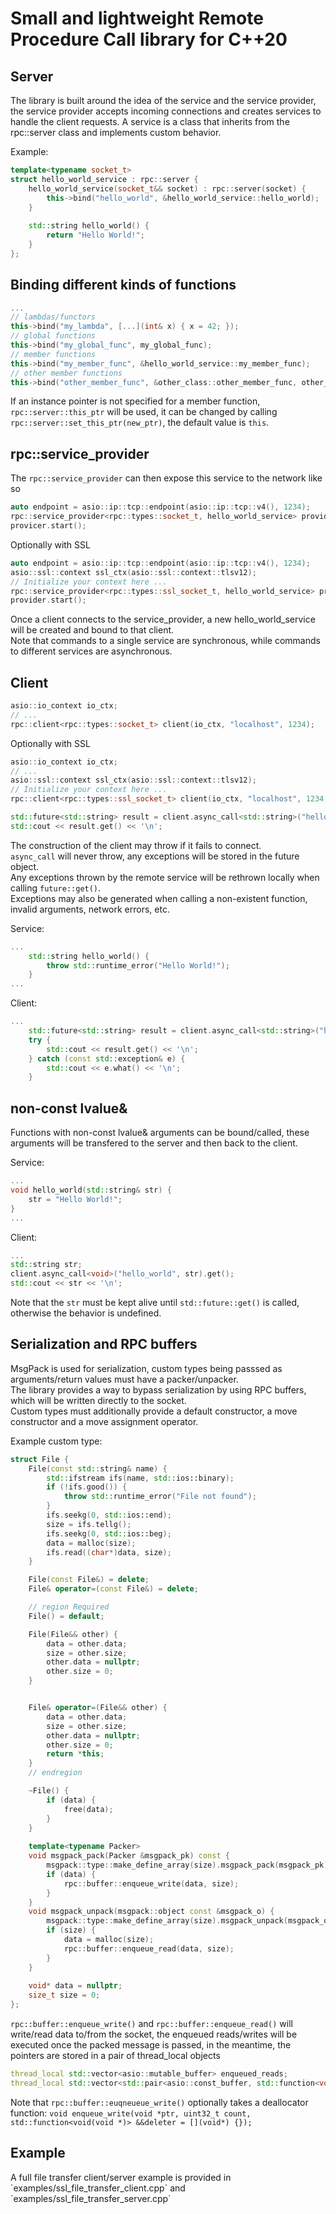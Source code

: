 <h1> Small and lightweight Remote Procedure Call library for C++20</h1>



<h2> Server </h2>
The library is built around the idea of the service and the service provider, the service 
provider accepts incoming connections and creates services to handle the client requests.
A service is a class that inherits from the rpc::server class and implements custom behavior.

Example:
```cpp
template<typename socket_t>
struct hello_world_service : rpc::server {
    hello_world_service(socket_t&& socket) : rpc::server(socket) {
        this->bind("hello_world", &hello_world_service::hello_world);
    }
    
    std::string hello_world() {
        return "Hello World!";
    }
};
```
<h2> Binding different kinds of functions </h2>


```cpp
...
// lambdas/functors
this->bind("my_lambda", [...](int& x) { x = 42; });    
// global functions
this->bind("my_global_func", my_global_func);
// member functions
this->bind("my_member_func", &hello_world_service::my_member_func);
// other member functions
this->bind("other_member_func", &other_class::other_member_func, other_class_instance_ptr);
```

If an instance pointer is not specified for a member function, `rpc::server::this_ptr` will be used, 
it can be changed by calling `rpc::server::set_this_ptr(new_ptr)`, the default value is `this`.



<h2> rpc::service_provider </h2>

The `rpc::service_provider` can then expose this service to the network like so
```cpp
auto endpoint = asio::ip::tcp::endpoint(asio::ip::tcp::v4(), 1234);
rpc::service_provider<rpc::types::socket_t, hello_world_service> provider(endpoint, thread_count);
provicer.start();
```
Optionally with SSL
```cpp
auto endpoint = asio::ip::tcp::endpoint(asio::ip::tcp::v4(), 1234);
asio::ssl::context ssl_ctx(asio::ssl::context::tlsv12);
// Initialize your context here ...
rpc::service_provider<rpc::types::ssl_socket_t, hello_world_service> provider(endpoint, ssl_ctx, thread_count);
provider.start();
```

Once a client connects to the service_provider, a new hello_world_service will be created and bound to that client. <br>
Note that commands to a single service are synchronous, while commands to different services are asynchronous.
<h2> Client </h2>

```cpp
asio::io_context io_ctx;
// ...
rpc::client<rpc::types::socket_t> client(io_ctx, "localhost", 1234);
```

Optionally with SSL
```cpp
asio::io_context io_ctx;
// ...
asio::ssl::context ssl_ctx(asio::ssl::context::tlsv12);
// Initialize your context here ...
rpc::client<rpc::types::ssl_socket_t> client(io_ctx, "localhost", 1234, ssl_ctx);
```

```cpp
std::future<std::string> result = client.async_call<std::string>("hello_world");
std::cout << result.get() << '\n';
```
The construction of the client may throw if it fails to connect. <br>
`async_call` will never throw, any exceptions will be stored in the future object. <br>
Any exceptions thrown by the remote service will be rethrown locally when calling `future::get()`. <br>
Exceptions may also be generated when calling a non-existent function, invalid arguments, network errors, etc.

Service:
```cpp
...
    std::string hello_world() {
        throw std::runtime_error("Hello World!");
    }
...
```

Client:
```cpp
...
    std::future<std::string> result = client.async_call<std::string>("hello_world");
    try {
        std::cout << result.get() << '\n';
    } catch (const std::exception& e) {
        std::cout << e.what() << '\n';
    }
```

<h2> non-const lvalue& </h2>
Functions with non-const lvalue& arguments can be bound/called, these arguments will be transfered to the server and then back to the client.

Service:
```cpp
...
void hello_world(std::string& str) {
    str = "Hello World!";
}
...
```

Client:
```cpp
...
std::string str;
client.async_call<void>("hello_world", str).get();
std::cout << str << '\n';
```

Note that the `str` must be kept alive until `std::future::get()` is called, otherwise the behavior is undefined.



<h2> Serialization and RPC buffers </h2>
MsgPack is used for serialization, custom types being passsed as arguments/return values must have a packer/unpacker. <br>
The library provides a way to bypass serialization by using RPC buffers, which will be written directly to the socket. <br>
Custom types must additionally provide a default constructor, a move constructor and a move assignment operator. <br>


Example custom type:
```cpp
struct File {
    File(const std::string& name) {
        std::ifstream ifs(name, std::ios::binary);
        if (!ifs.good()) {
            throw std::runtime_error("File not found");
        }
        ifs.seekg(0, std::ios::end);
        size = ifs.tellg();
        ifs.seekg(0, std::ios::beg);
        data = malloc(size);
        ifs.read((char*)data, size);
    }

    File(const File&) = delete;
    File& operator=(const File&) = delete;

    // region Required
    File() = default;

    File(File&& other) {
        data = other.data;
        size = other.size;
        other.data = nullptr;
        other.size = 0;
    }


    File& operator=(File&& other) {
        data = other.data;
        size = other.size;
        other.data = nullptr;
        other.size = 0;
        return *this;
    }
    // endregion

    ~File() {
        if (data) {
            free(data);
        }
    }
    
    template<typename Packer>
    void msgpack_pack(Packer &msgpack_pk) const {
        msgpack::type::make_define_array(size).msgpack_pack(msgpack_pk);
        if (data) {
            rpc::buffer::enqueue_write(data, size);
        }
    }
    void msgpack_unpack(msgpack::object const &msgpack_o) {
        msgpack::type::make_define_array(size).msgpack_unpack(msgpack_o);
        if (size) {
            data = malloc(size);
            rpc::buffer::enqueue_read(data, size);
        }
    }
    
    void* data = nullptr;
    size_t size = 0;
};
```

`rpc::buffer::enqueue_write()` and `rpc::buffer::enqueue_read()` will write/read data to/from the socket, 
the enqueued reads/writes will be executed once the packed message is passed, in the meantime, the pointers are stored
in a pair of thread_local objects
```cpp
thread_local std::vector<asio::mutable_buffer> enqueued_reads;
thread_local std::vector<std::pair<asio::const_buffer, std::function<void(void*)>>> enqueued_writes;
```

Note that `rpc::buffer::euqneueue_write()` optionally takes a deallocator function:
`void enqueue_write(void *ptr, uint32_t count, std::function<void(void *)> &&deleter = [](void*) {});
`

<h2> Example </h2>
A full file transfer client/server example is provided in `examples/ssl_file_transfer_client.cpp` and `examples/ssl_file_transfer_server.cpp` <br>